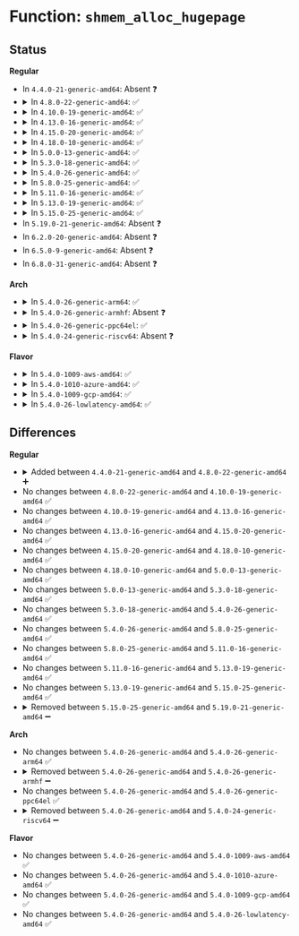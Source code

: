 # Function: <code>shmem_alloc_hugepage</code>

## Status
<b>Regular</b>
<ul>
<li>
In <code>4.4.0-21-generic-amd64</code>: Absent ❓
</li>
<li>
<details>
<summary>In <code>4.8.0-22-generic-amd64</code>: ✅</summary>

```c
struct page * shmem_alloc_hugepage(gfp_t gfp, struct shmem_inode_info * info, long unsigned int index)
```

```json
{
  "name": "shmem_alloc_hugepage",
  "collision_type": "Unique Static",
  "inline_type": "No",
  "funcs": [
    {
      "addr": 18446744071580667600,
      "name": "shmem_alloc_hugepage",
      "external": false,
      "loc": "mm/shmem.c:1369",
      "file": "mm/shmem.c",
      "inline": "seen, unknown",
      "caller_inline": [],
      "caller_func": [
        "mm/shmem.c:shmem_alloc_and_acct_page"
      ]
    }
  ],
  "symbols": [
    {
      "addr": 18446744071580667600,
      "name": "shmem_alloc_hugepage",
      "section": ".text",
      "bind": "STB_LOCAL",
      "size": 287
    }
  ]
}
```
</details>
</li>
<li>
<details>
<summary>In <code>4.10.0-19-generic-amd64</code>: ✅</summary>

```c
struct page * shmem_alloc_hugepage(gfp_t gfp, struct shmem_inode_info * info, long unsigned int index)
```

```json
{
  "name": "shmem_alloc_hugepage",
  "collision_type": "Unique Static",
  "inline_type": "No",
  "funcs": [
    {
      "addr": 18446744071580734944,
      "name": "shmem_alloc_hugepage",
      "external": false,
      "loc": "mm/shmem.c:1394",
      "file": "mm/shmem.c",
      "inline": "seen, unknown",
      "caller_inline": [],
      "caller_func": [
        "mm/shmem.c:shmem_alloc_and_acct_page"
      ]
    }
  ],
  "symbols": [
    {
      "addr": 18446744071580734944,
      "name": "shmem_alloc_hugepage",
      "section": ".text",
      "bind": "STB_LOCAL",
      "size": 287
    }
  ]
}
```
</details>
</li>
<li>
<details>
<summary>In <code>4.13.0-16-generic-amd64</code>: ✅</summary>

```c
struct page * shmem_alloc_hugepage(gfp_t gfp, struct shmem_inode_info * info, long unsigned int index)
```

```json
{
  "name": "shmem_alloc_hugepage",
  "collision_type": "Unique Static",
  "inline_type": "No",
  "funcs": [
    {
      "addr": 18446744071580771968,
      "name": "shmem_alloc_hugepage",
      "external": false,
      "loc": "mm/shmem.c:1419",
      "file": "mm/shmem.c",
      "inline": "seen, unknown",
      "caller_inline": [],
      "caller_func": [
        "mm/shmem.c:shmem_alloc_and_acct_page"
      ]
    }
  ],
  "symbols": [
    {
      "addr": 18446744071580771968,
      "name": "shmem_alloc_hugepage",
      "section": ".text",
      "bind": "STB_LOCAL",
      "size": 287
    }
  ]
}
```
</details>
</li>
<li>
<details>
<summary>In <code>4.15.0-20-generic-amd64</code>: ✅</summary>

```c
struct page * shmem_alloc_hugepage(gfp_t gfp, struct shmem_inode_info * info, long unsigned int index)
```

```json
{
  "name": "shmem_alloc_hugepage",
  "collision_type": "Unique Static",
  "inline_type": "No",
  "funcs": [
    {
      "addr": 18446744071580859296,
      "name": "shmem_alloc_hugepage",
      "external": false,
      "loc": "mm/shmem.c:1442",
      "file": "mm/shmem.c",
      "inline": "seen, unknown",
      "caller_inline": [],
      "caller_func": [
        "mm/shmem.c:shmem_alloc_and_acct_page"
      ]
    }
  ],
  "symbols": [
    {
      "addr": 18446744071580859296,
      "name": "shmem_alloc_hugepage",
      "section": ".text",
      "bind": "STB_LOCAL",
      "size": 287
    }
  ]
}
```
</details>
</li>
<li>
<details>
<summary>In <code>4.18.0-10-generic-amd64</code>: ✅</summary>

```c
struct page * shmem_alloc_hugepage(gfp_t gfp, struct shmem_inode_info * info, long unsigned int index)
```

```json
{
  "name": "shmem_alloc_hugepage",
  "collision_type": "Unique Static",
  "inline_type": "No",
  "funcs": [
    {
      "addr": 18446744071580996432,
      "name": "shmem_alloc_hugepage",
      "external": false,
      "loc": "mm/shmem.c:1461",
      "file": "mm/shmem.c",
      "inline": "seen, unknown",
      "caller_inline": [],
      "caller_func": [
        "mm/shmem.c:shmem_alloc_and_acct_page"
      ]
    }
  ],
  "symbols": [
    {
      "addr": 18446744071580996432,
      "name": "shmem_alloc_hugepage",
      "section": ".text",
      "bind": "STB_LOCAL",
      "size": 252
    }
  ]
}
```
</details>
</li>
<li>
<details>
<summary>In <code>5.0.0-13-generic-amd64</code>: ✅</summary>

```c
struct page * shmem_alloc_hugepage(gfp_t gfp, struct shmem_inode_info * info, long unsigned int index)
```

```json
{
  "name": "shmem_alloc_hugepage",
  "collision_type": "Unique Static",
  "inline_type": "No",
  "funcs": [
    {
      "addr": 18446744071581077632,
      "name": "shmem_alloc_hugepage",
      "external": false,
      "loc": "mm/shmem.c:1432",
      "file": "mm/shmem.c",
      "inline": "seen, unknown",
      "caller_inline": [],
      "caller_func": [
        "mm/shmem.c:shmem_alloc_and_acct_page"
      ]
    }
  ],
  "symbols": [
    {
      "addr": 18446744071581077632,
      "name": "shmem_alloc_hugepage",
      "section": ".text",
      "bind": "STB_LOCAL",
      "size": 231
    }
  ]
}
```
</details>
</li>
<li>
<details>
<summary>In <code>5.3.0-18-generic-amd64</code>: ✅</summary>

```c
struct page * shmem_alloc_hugepage(gfp_t gfp, struct shmem_inode_info * info, long unsigned int index)
```

```json
{
  "name": "shmem_alloc_hugepage",
  "collision_type": "Unique Static",
  "inline_type": "No",
  "funcs": [
    {
      "addr": 18446744071581141072,
      "name": "shmem_alloc_hugepage",
      "external": false,
      "loc": "mm/shmem.c:1459",
      "file": "mm/shmem.c",
      "inline": "seen, unknown",
      "caller_inline": [],
      "caller_func": [
        "mm/shmem.c:shmem_alloc_and_acct_page"
      ]
    }
  ],
  "symbols": [
    {
      "addr": 18446744071581141072,
      "name": "shmem_alloc_hugepage",
      "section": ".text",
      "bind": "STB_LOCAL",
      "size": 228
    }
  ]
}
```
</details>
</li>
<li>
<details>
<summary>In <code>5.4.0-26-generic-amd64</code>: ✅</summary>

```c
struct page * shmem_alloc_hugepage(gfp_t gfp, struct shmem_inode_info * info, long unsigned int index)
```

```json
{
  "name": "shmem_alloc_hugepage",
  "collision_type": "Unique Static",
  "inline_type": "No",
  "funcs": [
    {
      "addr": 18446744071581198976,
      "name": "shmem_alloc_hugepage",
      "external": false,
      "loc": "mm/shmem.c:1474",
      "file": "mm/shmem.c",
      "inline": "seen, unknown",
      "caller_inline": [],
      "caller_func": [
        "mm/shmem.c:shmem_alloc_and_acct_page"
      ]
    }
  ],
  "symbols": [
    {
      "addr": 18446744071581198976,
      "name": "shmem_alloc_hugepage",
      "section": ".text",
      "bind": "STB_LOCAL",
      "size": 234
    }
  ]
}
```
</details>
</li>
<li>
<details>
<summary>In <code>5.8.0-25-generic-amd64</code>: ✅</summary>

```c
struct page * shmem_alloc_hugepage(gfp_t gfp, struct shmem_inode_info * info, long unsigned int index)
```

```json
{
  "name": "shmem_alloc_hugepage",
  "collision_type": "Unique Static",
  "inline_type": "No",
  "funcs": [
    {
      "addr": 18446744071581383328,
      "name": "shmem_alloc_hugepage",
      "external": false,
      "loc": "mm/shmem.c:1479",
      "file": "mm/shmem.c",
      "inline": "seen, unknown",
      "caller_inline": [],
      "caller_func": [
        "mm/shmem.c:shmem_alloc_and_acct_page"
      ]
    }
  ],
  "symbols": [
    {
      "addr": 18446744071581383328,
      "name": "shmem_alloc_hugepage",
      "section": ".text",
      "bind": "STB_LOCAL",
      "size": 303
    }
  ]
}
```
</details>
</li>
<li>
<details>
<summary>In <code>5.11.0-16-generic-amd64</code>: ✅</summary>

```c
struct page * shmem_alloc_hugepage(gfp_t gfp, struct shmem_inode_info * info, long unsigned int index)
```

```json
{
  "name": "shmem_alloc_hugepage",
  "collision_type": "Unique Static",
  "inline_type": "No",
  "funcs": [
    {
      "addr": 18446744071581426928,
      "name": "shmem_alloc_hugepage",
      "external": false,
      "loc": "mm/shmem.c:1534",
      "file": "mm/shmem.c",
      "inline": "seen, unknown",
      "caller_inline": [],
      "caller_func": [
        "mm/shmem.c:shmem_alloc_and_acct_page"
      ]
    }
  ],
  "symbols": [
    {
      "addr": 18446744071581426928,
      "name": "shmem_alloc_hugepage",
      "section": ".text",
      "bind": "STB_LOCAL",
      "size": 303
    }
  ]
}
```
</details>
</li>
<li>
<details>
<summary>In <code>5.13.0-19-generic-amd64</code>: ✅</summary>

```c
struct page * shmem_alloc_hugepage(gfp_t gfp, struct shmem_inode_info * info, long unsigned int index)
```

```json
{
  "name": "shmem_alloc_hugepage",
  "collision_type": "Unique Static",
  "inline_type": "No",
  "funcs": [
    {
      "addr": 18446744071581448384,
      "name": "shmem_alloc_hugepage",
      "external": false,
      "loc": "mm/shmem.c:1532",
      "file": "mm/shmem.c",
      "inline": "seen, unknown",
      "caller_inline": [],
      "caller_func": [
        "mm/shmem.c:shmem_alloc_and_acct_page"
      ]
    }
  ],
  "symbols": [
    {
      "addr": 18446744071581448384,
      "name": "shmem_alloc_hugepage",
      "section": ".text",
      "bind": "STB_LOCAL",
      "size": 297
    }
  ]
}
```
</details>
</li>
<li>
<details>
<summary>In <code>5.15.0-25-generic-amd64</code>: ✅</summary>

```c
struct page * shmem_alloc_hugepage(gfp_t gfp, struct shmem_inode_info * info, long unsigned int index)
```

```json
{
  "name": "shmem_alloc_hugepage",
  "collision_type": "Unique Static",
  "inline_type": "No",
  "funcs": [
    {
      "addr": 18446744071581702704,
      "name": "shmem_alloc_hugepage",
      "external": false,
      "loc": "mm/shmem.c:1555",
      "file": "mm/shmem.c",
      "inline": "seen, unknown",
      "caller_inline": [],
      "caller_func": [
        "mm/shmem.c:shmem_alloc_and_acct_page"
      ]
    }
  ],
  "symbols": [
    {
      "addr": 18446744071581702704,
      "name": "shmem_alloc_hugepage",
      "section": ".text",
      "bind": "STB_LOCAL",
      "size": 297
    }
  ]
}
```
</details>
</li>
<li>
In <code>5.19.0-21-generic-amd64</code>: Absent ❓
</li>
<li>
In <code>6.2.0-20-generic-amd64</code>: Absent ❓
</li>
<li>
In <code>6.5.0-9-generic-amd64</code>: Absent ❓
</li>
<li>
In <code>6.8.0-31-generic-amd64</code>: Absent ❓
</li>
</ul>
<b>Arch</b>
<ul>
<li>
<details>
<summary>In <code>5.4.0-26-generic-arm64</code>: ✅</summary>

```c
struct page * shmem_alloc_hugepage(gfp_t gfp, struct shmem_inode_info * info, long unsigned int index)
```

```json
{
  "name": "shmem_alloc_hugepage",
  "collision_type": "Unique Static",
  "inline_type": "No",
  "funcs": [
    {
      "addr": 18446603336492583008,
      "name": "shmem_alloc_hugepage",
      "external": false,
      "loc": "mm/shmem.c:1474",
      "file": "mm/shmem.c",
      "inline": "seen, unknown",
      "caller_inline": [],
      "caller_func": [
        "mm/shmem.c:shmem_alloc_and_acct_page"
      ]
    }
  ],
  "symbols": [
    {
      "addr": 18446603336492583008,
      "name": "shmem_alloc_hugepage",
      "section": ".text",
      "bind": "STB_LOCAL",
      "size": 240
    }
  ]
}
```
</details>
</li>
<li>
<details>
<summary>In <code>5.4.0-26-generic-armhf</code>: Absent ❓</summary>

```json
{
  "name": "shmem_alloc_hugepage",
  "collision_type": "Unique Static",
  "inline_type": "Full",
  "funcs": [
    {
      "addr": 0,
      "name": "shmem_alloc_hugepage",
      "external": false,
      "loc": "mm/shmem.c:1474",
      "file": "mm/shmem.c",
      "inline": "not declared, inlined",
      "caller_inline": [],
      "caller_func": []
    }
  ],
  "symbols": []
}
```
</details>
</li>
<li>
<details>
<summary>In <code>5.4.0-26-generic-ppc64el</code>: ✅</summary>

```c
struct page * shmem_alloc_hugepage(gfp_t gfp, struct shmem_inode_info * info, long unsigned int index)
```

```json
{
  "name": "shmem_alloc_hugepage",
  "collision_type": "Unique Static",
  "inline_type": "No",
  "funcs": [
    {
      "addr": 13835058055285891904,
      "name": "shmem_alloc_hugepage",
      "external": false,
      "loc": "mm/shmem.c:1474",
      "file": "mm/shmem.c",
      "inline": "seen, unknown",
      "caller_inline": [],
      "caller_func": [
        "mm/shmem.c:shmem_alloc_and_acct_page"
      ]
    }
  ],
  "symbols": [
    {
      "addr": 13835058055285891904,
      "name": "shmem_alloc_hugepage",
      "section": ".text",
      "bind": "STB_LOCAL",
      "size": 340
    }
  ]
}
```
</details>
</li>
<li>
<details>
<summary>In <code>5.4.0-24-generic-riscv64</code>: Absent ❓</summary>

```json
{
  "name": "shmem_alloc_hugepage",
  "collision_type": "Unique Static",
  "inline_type": "Full",
  "funcs": [
    {
      "addr": 0,
      "name": "shmem_alloc_hugepage",
      "external": false,
      "loc": "mm/shmem.c:1474",
      "file": "mm/shmem.c",
      "inline": "not declared, inlined",
      "caller_inline": [],
      "caller_func": []
    }
  ],
  "symbols": []
}
```
</details>
</li>
</ul>
<b>Flavor</b>
<ul>
<li>
<details>
<summary>In <code>5.4.0-1009-aws-amd64</code>: ✅</summary>

```c
struct page * shmem_alloc_hugepage(gfp_t gfp, struct shmem_inode_info * info, long unsigned int index)
```

```json
{
  "name": "shmem_alloc_hugepage",
  "collision_type": "Unique Static",
  "inline_type": "No",
  "funcs": [
    {
      "addr": 18446744071581167824,
      "name": "shmem_alloc_hugepage",
      "external": false,
      "loc": "mm/shmem.c:1474",
      "file": "mm/shmem.c",
      "inline": "seen, unknown",
      "caller_inline": [],
      "caller_func": [
        "mm/shmem.c:shmem_alloc_and_acct_page"
      ]
    }
  ],
  "symbols": [
    {
      "addr": 18446744071581167824,
      "name": "shmem_alloc_hugepage",
      "section": ".text",
      "bind": "STB_LOCAL",
      "size": 234
    }
  ]
}
```
</details>
</li>
<li>
<details>
<summary>In <code>5.4.0-1010-azure-amd64</code>: ✅</summary>

```c
struct page * shmem_alloc_hugepage(gfp_t gfp, struct shmem_inode_info * info, long unsigned int index)
```

```json
{
  "name": "shmem_alloc_hugepage",
  "collision_type": "Unique Static",
  "inline_type": "No",
  "funcs": [
    {
      "addr": 18446744071581114672,
      "name": "shmem_alloc_hugepage",
      "external": false,
      "loc": "mm/shmem.c:1474",
      "file": "mm/shmem.c",
      "inline": "seen, unknown",
      "caller_inline": [],
      "caller_func": [
        "mm/shmem.c:shmem_alloc_and_acct_page"
      ]
    }
  ],
  "symbols": [
    {
      "addr": 18446744071581114672,
      "name": "shmem_alloc_hugepage",
      "section": ".text",
      "bind": "STB_LOCAL",
      "size": 234
    }
  ]
}
```
</details>
</li>
<li>
<details>
<summary>In <code>5.4.0-1009-gcp-amd64</code>: ✅</summary>

```c
struct page * shmem_alloc_hugepage(gfp_t gfp, struct shmem_inode_info * info, long unsigned int index)
```

```json
{
  "name": "shmem_alloc_hugepage",
  "collision_type": "Unique Static",
  "inline_type": "No",
  "funcs": [
    {
      "addr": 18446744071581159024,
      "name": "shmem_alloc_hugepage",
      "external": false,
      "loc": "mm/shmem.c:1474",
      "file": "mm/shmem.c",
      "inline": "seen, unknown",
      "caller_inline": [],
      "caller_func": [
        "mm/shmem.c:shmem_alloc_and_acct_page"
      ]
    }
  ],
  "symbols": [
    {
      "addr": 18446744071581159024,
      "name": "shmem_alloc_hugepage",
      "section": ".text",
      "bind": "STB_LOCAL",
      "size": 234
    }
  ]
}
```
</details>
</li>
<li>
<details>
<summary>In <code>5.4.0-26-lowlatency-amd64</code>: ✅</summary>

```c
struct page * shmem_alloc_hugepage(gfp_t gfp, struct shmem_inode_info * info, long unsigned int index)
```

```json
{
  "name": "shmem_alloc_hugepage",
  "collision_type": "Unique Static",
  "inline_type": "No",
  "funcs": [
    {
      "addr": 18446744071581225584,
      "name": "shmem_alloc_hugepage",
      "external": false,
      "loc": "mm/shmem.c:1474",
      "file": "mm/shmem.c",
      "inline": "seen, unknown",
      "caller_inline": [],
      "caller_func": [
        "mm/shmem.c:shmem_alloc_and_acct_page"
      ]
    }
  ],
  "symbols": [
    {
      "addr": 18446744071581225584,
      "name": "shmem_alloc_hugepage",
      "section": ".text",
      "bind": "STB_LOCAL",
      "size": 234
    }
  ]
}
```
</details>
</li>
</ul>

## Differences
<b>Regular</b>
<ul>
<li>
<details>
<summary>Added between <code>4.4.0-21-generic-amd64</code> and <code>4.8.0-22-generic-amd64</code> ➕</summary>

```c
struct page * shmem_alloc_hugepage(gfp_t gfp, struct shmem_inode_info * info, long unsigned int index)
```
</details>
</li>
<li>
No changes between <code>4.8.0-22-generic-amd64</code> and <code>4.10.0-19-generic-amd64</code> ✅
</li>
<li>
No changes between <code>4.10.0-19-generic-amd64</code> and <code>4.13.0-16-generic-amd64</code> ✅
</li>
<li>
No changes between <code>4.13.0-16-generic-amd64</code> and <code>4.15.0-20-generic-amd64</code> ✅
</li>
<li>
No changes between <code>4.15.0-20-generic-amd64</code> and <code>4.18.0-10-generic-amd64</code> ✅
</li>
<li>
No changes between <code>4.18.0-10-generic-amd64</code> and <code>5.0.0-13-generic-amd64</code> ✅
</li>
<li>
No changes between <code>5.0.0-13-generic-amd64</code> and <code>5.3.0-18-generic-amd64</code> ✅
</li>
<li>
No changes between <code>5.3.0-18-generic-amd64</code> and <code>5.4.0-26-generic-amd64</code> ✅
</li>
<li>
No changes between <code>5.4.0-26-generic-amd64</code> and <code>5.8.0-25-generic-amd64</code> ✅
</li>
<li>
No changes between <code>5.8.0-25-generic-amd64</code> and <code>5.11.0-16-generic-amd64</code> ✅
</li>
<li>
No changes between <code>5.11.0-16-generic-amd64</code> and <code>5.13.0-19-generic-amd64</code> ✅
</li>
<li>
No changes between <code>5.13.0-19-generic-amd64</code> and <code>5.15.0-25-generic-amd64</code> ✅
</li>
<li>
<details>
<summary>Removed between <code>5.15.0-25-generic-amd64</code> and <code>5.19.0-21-generic-amd64</code> ➖</summary>

```c
struct page * shmem_alloc_hugepage(gfp_t gfp, struct shmem_inode_info * info, long unsigned int index)
```
</details>
</li>
</ul>
<b>Arch</b>
<ul>
<li>
No changes between <code>5.4.0-26-generic-amd64</code> and <code>5.4.0-26-generic-arm64</code> ✅
</li>
<li>
<details>
<summary>Removed between <code>5.4.0-26-generic-amd64</code> and <code>5.4.0-26-generic-armhf</code> ➖</summary>

```c
struct page * shmem_alloc_hugepage(gfp_t gfp, struct shmem_inode_info * info, long unsigned int index)
```
</details>
</li>
<li>
No changes between <code>5.4.0-26-generic-amd64</code> and <code>5.4.0-26-generic-ppc64el</code> ✅
</li>
<li>
<details>
<summary>Removed between <code>5.4.0-26-generic-amd64</code> and <code>5.4.0-24-generic-riscv64</code> ➖</summary>

```c
struct page * shmem_alloc_hugepage(gfp_t gfp, struct shmem_inode_info * info, long unsigned int index)
```
</details>
</li>
</ul>
<b>Flavor</b>
<ul>
<li>
No changes between <code>5.4.0-26-generic-amd64</code> and <code>5.4.0-1009-aws-amd64</code> ✅
</li>
<li>
No changes between <code>5.4.0-26-generic-amd64</code> and <code>5.4.0-1010-azure-amd64</code> ✅
</li>
<li>
No changes between <code>5.4.0-26-generic-amd64</code> and <code>5.4.0-1009-gcp-amd64</code> ✅
</li>
<li>
No changes between <code>5.4.0-26-generic-amd64</code> and <code>5.4.0-26-lowlatency-amd64</code> ✅
</li>
</ul>

